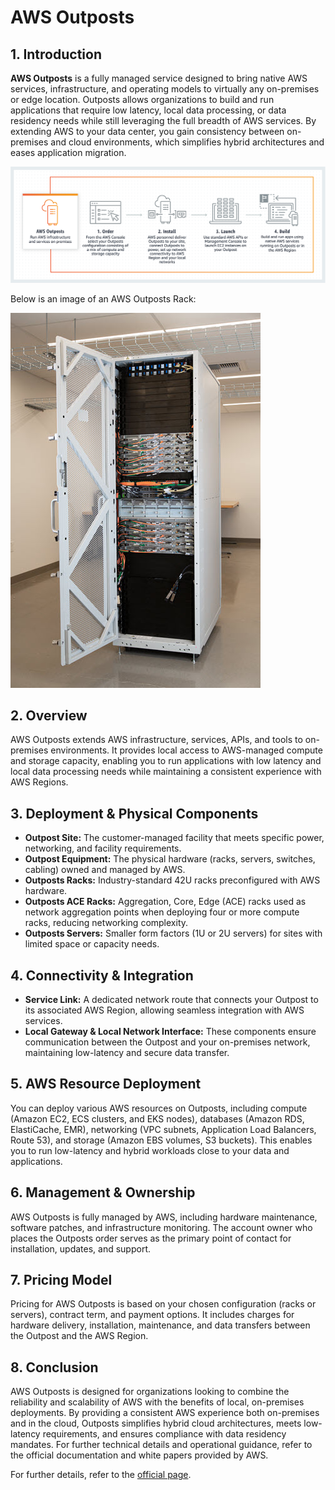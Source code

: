 # AWS Outposts

## 1. Introduction

**AWS Outposts** is a fully managed service designed to bring native AWS services, infrastructure, and operating models to virtually any on-premises or edge location. Outposts allows organizations to build and run applications that require low latency, local data processing, or data residency needs while still leveraging the full breadth of AWS services. By extending AWS to your data center, you gain consistency between on-premises and cloud environments, which simplifies hybrid architectures and eases application migration.

![aws-outpost](./_assets/aws-outpost.png)

Below is an image of an AWS Outposts Rack:

![outpost-rack](./_assets/outpost-rack.png)

## 2. Overview

AWS Outposts extends AWS infrastructure, services, APIs, and tools to on-premises environments. It provides local access to AWS-managed compute and storage capacity, enabling you to run applications with low latency and local data processing needs while maintaining a consistent experience with AWS Regions.

## 3. Deployment & Physical Components

- **Outpost Site:** The customer-managed facility that meets specific power, networking, and facility requirements.
- **Outpost Equipment:** The physical hardware (racks, servers, switches, cabling) owned and managed by AWS.
- **Outposts Racks:** Industry-standard 42U racks preconfigured with AWS hardware.
- **Outposts ACE Racks:** Aggregation, Core, Edge (ACE) racks used as network aggregation points when deploying four or more compute racks, reducing networking complexity.
- **Outposts Servers:** Smaller form factors (1U or 2U servers) for sites with limited space or capacity needs.

## 4. Connectivity & Integration

- **Service Link:** A dedicated network route that connects your Outpost to its associated AWS Region, allowing seamless integration with AWS services.
- **Local Gateway & Local Network Interface:** These components ensure communication between the Outpost and your on-premises network, maintaining low-latency and secure data transfer.

## 5. AWS Resource Deployment

You can deploy various AWS resources on Outposts, including compute (Amazon EC2, ECS clusters, and EKS nodes), databases (Amazon RDS, ElastiCache, EMR), networking (VPC subnets, Application Load Balancers, Route 53), and storage (Amazon EBS volumes, S3 buckets). This enables you to run low-latency and hybrid workloads close to your data and applications.

## 6. Management & Ownership

AWS Outposts is fully managed by AWS, including hardware maintenance, software patches, and infrastructure monitoring. The account owner who places the Outposts order serves as the primary point of contact for installation, updates, and support.

## 7. Pricing Model

Pricing for AWS Outposts is based on your chosen configuration (racks or servers), contract term, and payment options. It includes charges for hardware delivery, installation, maintenance, and data transfers between the Outpost and the AWS Region.

## 8. Conclusion

AWS Outposts is designed for organizations looking to combine the reliability and scalability of AWS with the benefits of local, on-premises deployments. By providing a consistent AWS experience both on-premises and in the cloud, Outposts simplifies hybrid cloud architectures, meets low-latency requirements, and ensures compliance with data residency mandates. For further technical details and operational guidance, refer to the official documentation and white papers provided by AWS.

For further details, refer to the [official page](https://aws.amazon.com/outposts/).

